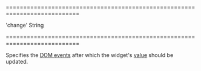 ===========================================================================
<!--default-->'change'<!--/default-->
<!--type-->String<!--/type-->
===========================================================================

<!--shortDescription-->
Specifies the [DOM events](https://en.wikipedia.org/wiki/DOM_events) after which the widget's [value]({basewidgetpath}/Configuration/#value) should be updated.
<!--/shortDescription-->

<!--fullDescription-->

<!--/fullDescription-->